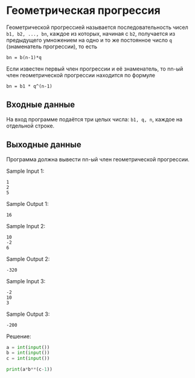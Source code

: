 # Геометрическая прогрессия

Геометрической прогрессией называется последовательность чисел ```b1, b2, ..., bn```, каждое из которых, начиная с ```b2```, получается из предыдущего умножением на одно и то же постоянное число ```q``` (знаменатель прогрессии), то есть

```
bn = b(n-1)*q
```

Если известен первый член прогрессии и её знаменатель, то nn-ый член геометрической прогрессии находится по формуле

```
bn = b1 * q^(n-1)
```

## Входные данные
На вход программе подаётся три целых числа: ```b1, q, n```, каждое на отдельной строке.

## Выходные данные
Программа должна вывести nn-ый член геометрической прогрессии.

Sample Input 1:
```
1
2
5
```

Sample Output 1:
```
16
```

Sample Input 2:
```
10
-2
6
```

Sample Output 2:
```
-320
```

Sample Input 3:
```
-2
10
3
```

Sample Output 3:
```
-200
```

Решение:
```python
a = int(input())
b = int(input())
c = int(input())

print(a*b**(c-1))
```
